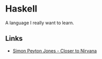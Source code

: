 # Haskell
A language I really want to learn.

## Links
- [Simon Peyton Jones - Closer to Nirvana](https://www.youtube.com/watch?v=xmjvOLlCdFU)